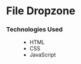 <h1>File Dropzone</h1>
<dl>
  <dt><h3>Technologies Used</h3></dt>
  <dd>
    <ul>
      <li>HTML</li>
      <li>CSS</li>
      <li>JavaScript</li>
    </ul>
  </dd>
</dl>
